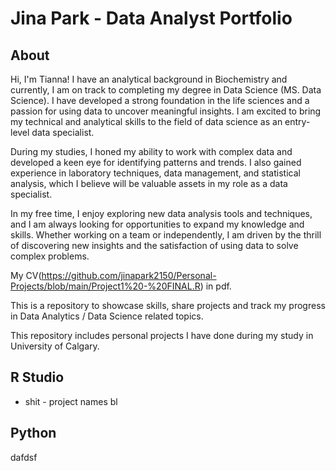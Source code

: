 # Jina Park - Data Analyst Portfolio
## About
Hi, I'm Tianna! I have an analytical background in Biochemistry and currently, I am on track to completing my degree in Data Science (MS. Data Science). I have developed a strong foundation in the life sciences and a passion for using data to uncover meaningful insights. I am excited to bring my technical and analytical skills to the field of data science as an entry-level data specialist.

During my studies, I honed my ability to work with complex data and developed a keen eye for identifying patterns and trends. I also gained experience in laboratory techniques, data management, and statistical analysis, which I believe will be valuable assets in my role as a data specialist.

In my free time, I enjoy exploring new data analysis tools and techniques, and I am always looking for opportunities to expand my knowledge and skills. Whether working on a team or independently, I am driven by the thrill of discovering new insights and the satisfaction of using data to solve complex problems.

My CV(https://github.com/jinapark2150/Personal-Projects/blob/main/Project1%20-%20FINAL.R) in pdf.

This is a repository to showcase skills, share projects and track my progress in Data Analytics / Data Science related topics.

This repository includes personal projects I have done during my study in University of Calgary.
## R Studio
* shit - project names
  bl
## Python
dafdsf
